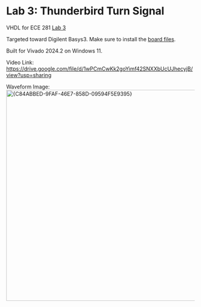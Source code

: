 # Lab 3: Thunderbird Turn Signal

VHDL for ECE 281 [Lab 3](https://usafa-ece.github.io/ece281-book/lab/lab3.html)

Targeted toward Digilent Basys3. Make sure to install the [board files](https://github.com/Xilinx/XilinxBoardStore/tree/2018.2/boards/Digilent/basys3).

Built for Vivado 2024.2 on Windows 11.

Video Link: https://drive.google.com/file/d/1wPCmCwKk2goYimf42SNXXbUcUJhecyjB/view?usp=sharing

Waveform Image: <img width="564" alt="{C84ABBED-9FAF-46E7-858D-09594F5E9395}" src="https://github.com/user-attachments/assets/c418ed1e-9e76-40ef-9e2c-3d9462508972" />


